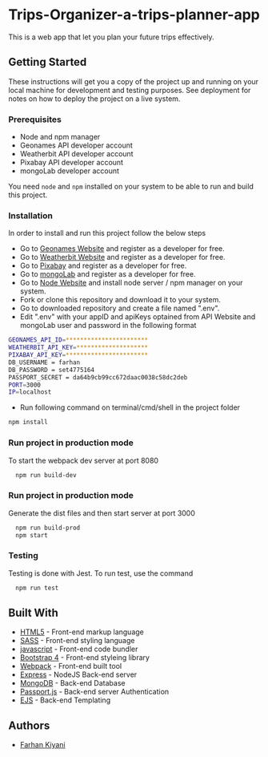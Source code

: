 # Trips-Organizer-a-trips-planner-app
This is a web app that let you plan your future trips effectively.

## Getting Started

These instructions will get you a copy of the project up and running on your local machine for development and testing
purposes. See deployment for notes on how to deploy the project on a live system.

### Prerequisites

* Node and npm manager
* Geonames API developer account
* Weatherbit API developer account
* Pixabay API developer account
* mongoLab developer account

You need `node` and `npm` installed on your system to be able to run and build this project. 

### Installation

In order to install and run this project follow the below steps

* Go to [Geonames Website](https://www.geonames.org/) and register as a developer for free.
* Go to [Weatherbit Website](https://www.weatherbit.io/) and register as a developer for free.
* Go to [Pixabay](https://pixabay.com/api/docs/) and register as a developer for free.
* Go to [mongoLab](https://mlab.com/) and register as a developer for free.
* Go to [Node Website](https://nodejs.org/en/) and install node server / npm manager on your system.
* Fork or clone this repository and download it to your system.
* Go to downloaded repository and create a file named ".env".
* Edit ".env" with your appID and apiKeys optained from API Website and mongoLab user and password in the following format

```bash
GEONAMES_API_ID=***********************
WEATHERBIT_API_KEY=********************
PIXABAY_API_KEY=***********************
DB_USERNAME = farhan
DB_PASSWORD = set4775164
PASSPORT_SECRET = da64b9cb99cc672daac0038c58dc2deb
PORT=3000
IP=localhost
```

* Run following command on terminal/cmd/shell in the project folder

```bash
npm install
```

### Run project in production mode

To start the webpack dev server at port 8080

```bash
  npm run build-dev
```

### Run project in production mode

Generate the dist files and then start server at port 3000

```bash
  npm run build-prod
  npm start
```

### Testing

Testing is done with Jest. To run test, use the command 

```bash
  npm run test
```

## Built With

* [HTML5](https://developer.mozilla.org/en-US/docs/Web/Guide/HTML/HTML5) - Front-end markup language
* [SASS](https://sass-lang.com/) - Front-end styling language
* [javascript](https://developer.mozilla.org/en-US/docs/Web/JavaScript) - Front-end code bundler
* [Bootstrap 4](https://getbootstrap.com//) - Front-end styleing library
* [Webpack](https://webpack.js.org/) - Front-end built tool
* [Express](https://expressjs.com/) - NodeJS Back-end server
* [MongoDB](https://www.mongodb.com/) - Back-end Database
* [Passport.js](http://www.passportjs.org/) - Back-end server Authentication
* [EJS](https://ejs.co/) - Back-end Templating

## Authors

* [Farhan Kiyani](https://github.com/farhan2742)

